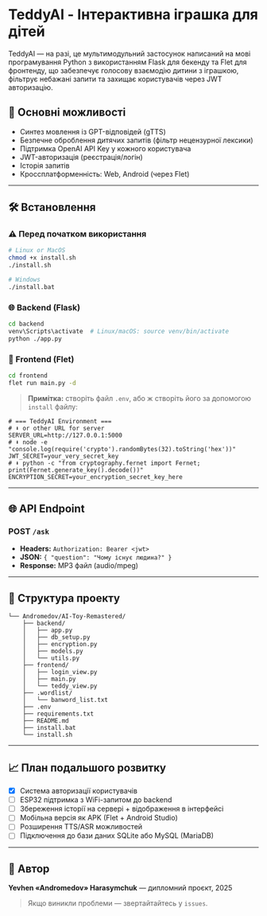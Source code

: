 # TeddyAI - Інтерактивна іграшка для дiтей

TeddyAI — на разі, це мультимодульний застосунок написаний на мові програмування Python з використанням Flask для бекенду та Flet для фронтенду, що забезпечує голосову взаємодiю дитини з іграшкою, фiльтрує небажанi запити та захищає користувачів через JWT авторизацiю.

## 📄 Основнi можливостi

* Синтез мовлення із GPT-відповідей (gTTS)
* Безпечне оброблення дитячих запитів (фільтр нецензурної лексики)
* Підтримка OpenAI API Key у кожного користувача
* JWT-авторизацiя (реєстрацiя/логін)
* Історія запитів
* Кроссплатформенність: Web, Android (через Flet)

---

## 🛠️ Встановлення

### ⚠️ Перед початком використання
```bash
# Linux or MacOS
chmod +x install.sh
./install.sh

# Windows
./install.bat
```
### 🌐 Backend (Flask)

```bash
cd backend
venv\Scripts\activate  # Linux/macOS: source venv/bin/activate
python ./app.py
```

### 🎨 Frontend (Flet)

```bash
cd frontend
flet run main.py -d
```

> **Примітка:** створіть файл `.env`, або ж створіть його за допомогою `install` файлу:

```
# === TeddyAI Environment ===
# ⬇️ or other URL for server
SERVER_URL=http://127.0.0.1:5000
# ⬇️ node -e "console.log(require('crypto').randomBytes(32).toString('hex'))"
JWT_SECRET=your_very_secret_key
# ⬇️ python -c "from cryptography.fernet import Fernet; print(Fernet.generate_key().decode())"
ENCRYPTION_SECRET=your_encryption_secret_key_here
```

---

## 🌐 API Endpoint

### POST `/ask`

* **Headers:** `Authorization: Bearer <jwt>`
* **JSON:** `{ "question": "Чому існує людина?" }`
* **Response:** MP3 файл (audio/mpeg)

---

## 🔧 Структура проекту

```
└── Andromedov/AI-Toy-Remastered/
    ├── backend/
    │   ├── app.py
    │   ├── db_setup.py
    │   ├── encryption.py
    │   ├── models.py
    │   └── utils.py
    ├── frontend/
    │   ├── login_view.py
    │   ├── main.py
    │   └── teddy_view.py
    ├── .wordlist/
    │   └── banword_list.txt
    ├── .env
    ├── requirements.txt
    ├── README.md
    ├── install.bat
    └── install.sh

```

---

## 📈 План подальшого розвитку

* [x] Система авторизації користувачів
* [ ] ESP32 підтримка з WiFi-запитом до backend
* [ ] Збереження історії на сервері + відображення в інтерфейсі
* [ ] Мобільна версія як APK (Flet + Android Studio)
* [ ] Розширення TTS/ASR можливостей
* [ ] Підключення до бази даних SQLite або MySQL (MariaDB)

---

## 🚀 Автор

**Yevhen «Andromedov» Harasymchuk** — дипломний проєкт, 2025

> Якщо виникли проблеми — звертайтайтесь у `issues`.
